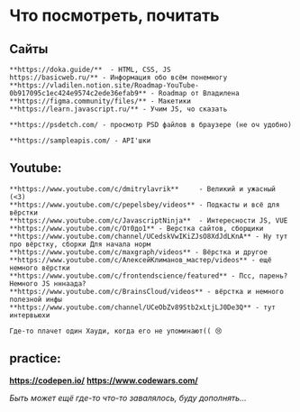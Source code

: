 # Что посмотреть, почитать

## Сайты
    **https://doka.guide/**  - HTML, CSS, JS
    https://basicweb.ru/** - Информация обо всём понемногу
    **https://vladilen.notion.site/Roadmap-YouTube-0b917095c1ec424e9574c2ede36efab9** - Roadmap от Владилена
    **https://figma.community/files/** - Макетики
    **https://learn.javascript.ru/** - Учим JS, чо сказать

    **https://psdetch.com/ - просмотр PSD файлов в браузере (не оч удобно)

    **https://sampleapis.com/ - API'шки

## Youtube:
    **https://www.youtube.com/c/dmitrylavrik**     - Великий и ужасный (<3)
    **https://www.youtube.com/c/pepelsbey/videos** - Подкасты и всё для вёрстки
    **https://www.youtube.com/c/JavascriptNinja**  - Интересности JS, VUE
    **https://www.youtube.com/c/От0до1** - Верстка сайтов, сборщики
    **https://www.youtube.com/channel/UCedskVwIKiZJsO8XdJdLKnA** - Ну тут про вёрстку, сборки Для начала норм
    **https://www.youtube.com/c/maxgraph/videos** - Вёрстка и другое
    **https://www.youtube.com/c/АлексейКлиманов_мастер/videos** - ещё немного вёрстки
    **https://www.youtube.com/c/frontendscience/featured** - Псс, парень? Немного JS нннаада?
    **https://www.youtube.com/c/BrainsCloud/videos** - вёрстка и немного полезной инфы
    **https://www.youtube.com/channel/UCeObZv89Stb2xLtjLJ0De3Q** - тут интервьюхи

    Где-то плачет один Хауди, когда его не упоминают(( 😢

## practice:
**https://codepen.io/**
**https://www.codewars.com/**

*Быть может ещё где-то что-то завалялось, буду дополнять...*
